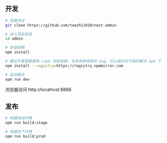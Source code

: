 ## 开发

```bash
# 克隆项目
git clone https://github.com/taozhi1010/nest-admin

# 进入项目目录
cd admin

# 安装依赖
npm install

# 建议不要直接使用 cnpm 安装依赖，会有各种诡异的 bug。可以通过如下操作解决 npm 下载速度慢的问题
npm install --registry=https://registry.npmmirror.com

# 启动服务
npm run dev
```

浏览器访问 http://localhost:8888

## 发布

```bash
# 构建测试环境
npm run build:stage

# 构建生产环境
npm run build:prod
```